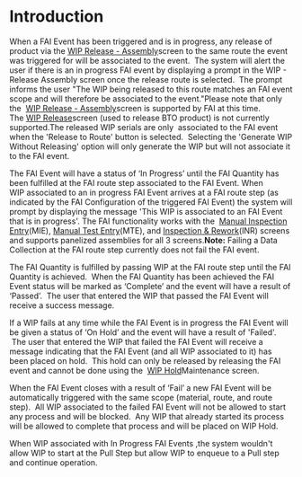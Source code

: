 # Introduction


When a FAI Event has been triggered and is in progress, any release of product via the [WIP Release - Assembly](/iFactory-JGP-MES/iFactory-JGP-MES-Home/iFactory-JGP-MS/CONTENT/General-Production/WIP-Release-%2D-Assembly.md)screen to the same route the event was triggered for will be associated to the event.  The system will alert the user if there is an in progress FAI event by displaying a prompt in the WIP - Release Assembly screen once the release route is selected.  The prompt informs the user "The WIP being released to this route matches an FAI event scope and will therefore be associated to the event."Please note that only the 
[WIP Release - Assembly](/iFactory-JGP-MES/iFactory-JGP-MES-Home/iFactory-JGP-MS/CONTENT/General-Production/WIP-Release-%2D-Assembly.md)screen is supported by FAI at this time.  The [WIP Release](/iFactory-JGP-MES/iFactory-JGP-MES-Home/iFactory-JGP-MS/CONTENT/General-Production/WIP-Release-%2D-Assembly.md)screen (used to release BTO product) is not currently supported.The released WIP serials are only 
associated to the FAI event when the 'Release to Route' button is selected.  Selecting the 'Generate WIP Without Releasing' option will only generate the WIP but will not associate it to the FAI event.


The FAI Event will have a status of ‘In Progress’ until the FAI Quantity has been fulfilled at the FAI route step associated to the FAI Event.
When WIP associated to an in progress FAI Event arrives at a FAI route step (as indicated by the FAI Configuration of the triggered FAI Event) the system will prompt by displaying the message 'This WIP is associated to an FAI Event that is in progress'.
The FAI functionality works with the 
[Manual Inspection Entry](iFactory-JGP-MES/iFactory-JGP-MES-Home/iFactory-JGP-MS/CONTENT/Quality/First-Article-Inspection-(FAI)/FAI-Processing-(WIP).md)(MIE), [Manual Test Entry](/iFactory-JGP-MES/iFactory-JGP-MES-Home/iFactory-JGP-MS/CONTENT/Quality/Manual-Test-Entry.md)(MTE), and [Inspection & Rework](iFactory-JGP-MES/iFactory-JGP-MES-Home/iFactory-JGP-MS/CONTENT/Quality/First-Article-Inspection-(FAI)/FAI-Processing-(WIP).md)(INR) screens and supports panelized assemblies for all 3 screens.**Note:** 
Failing a Data Collection at the FAI route step currently does not fail the FAI event.

The FAI Quantity is fulfilled by passing WIP at the FAI route step until the FAI Quantity is achieved.  When the FAI Quantity has been achieved the FAI Event status will be marked as ‘Complete’ and the event will have a result of ‘Passed’.  The user that entered the WIP that passed the FAI Event will receive a success message.


If a WIP fails at any time while the FAI Event is in progress the FAI Event will be given a status of ‘On Hold’ and the event will have a result of 'Failed'.  The user that entered the WIP that failed the FAI Event will receive a message indicating that the FAI Event (and all WIP associated to it) has been placed on hold.  This hold can only be released by releasing the FAI event and cannot be done using the 
[WIP Hold](/iFactory-JGP-MES/iFactory-JGP-MES-Home/iFactory-JGP-MS/CONTENT/General-Production/WIP-Hold.md)Maintenance screen.

When the FAI Event closes with a result of ‘Fail’ a new FAI Event will be automatically triggered with the same scope (material, route, and route step).  All WIP associated to the failed FAI Event will not be allowed to start any process and will be blocked.  Any WIP that already started its process will be allowed to complete that process and will be placed on WIP Hold.

When WIP associated with In Progress FAI Events ,the system wouldn't allow WIP to start at the Pull Step but allow WIP to enqueue to a Pull step and continue operation.
